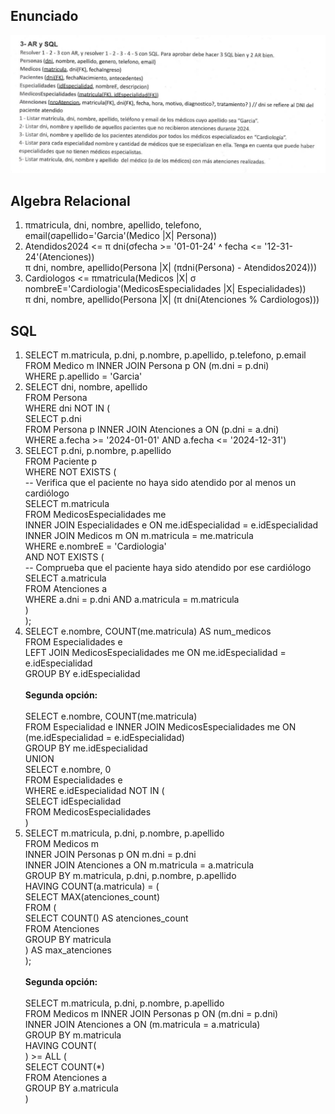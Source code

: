 ## Enunciado
![Enunciado](./ar_sql_03-12-2024_enunciado.png)
## Algebra Relacional
1. πmatricula, dni, nombre, apellido, telefono, email(σapellido='Garcia'(Medico |X| Persona))<br>
2. Atendidos2024 <= π dni(σfecha >= '01-01-24' ˄ fecha <= '12-31-24'(Atenciones))<br>
 π dni, nombre, apellido(Persona |X| (πdni(Persona) - Atendidos2024)))<br>
3. Cardiologos <= πmatricula(Medicos |X| σ nombreE='Cardiologia'(MedicosEspecialidades |X| Especialidades))<br>
π dni, nombre, apellido(Persona |X| (π dni(Atenciones % Cardiologos)))<br>
## SQL
1. SELECT m.matricula, p.dni, p.nombre, p.apellido, p.telefono, p.email<br>
FROM Medico m INNER JOIN Persona p ON (m.dni = p.dni)<br>
WHERE p.apellido = 'Garcia'<br>
2. SELECT dni, nombre, apellido<br>
 FROM Persona<br>
 WHERE dni NOT IN (<br>
     SELECT p.dni<br>
     FROM Persona p INNER JOIN Atenciones a ON (p.dni = a.dni)<br>
     WHERE a.fecha >= '2024-01-01' AND a.fecha <= '2024-12-31')<br>
3. SELECT p.dni, p.nombre, p.apellido<br>
FROM Paciente p<br>
WHERE NOT EXISTS (<br>
    -- Verifica que el paciente no haya sido atendido por al menos un cardiólogo<br>
    SELECT m.matricula<br>
    FROM MedicosEspecialidades me<br>
    INNER JOIN Especialidades e ON me.idEspecialidad = e.idEspecialidad<br>
    INNER JOIN Medicos m ON m.matricula = me.matricula<br>
    WHERE e.nombreE = 'Cardiologia'<br>
    AND NOT EXISTS (<br>
        -- Comprueba que el paciente haya sido atendido por ese cardiólogo<br>
        SELECT a.matricula<br>
        FROM Atenciones a<br>
        WHERE a.dni = p.dni AND a.matricula = m.matricula<br>
    )<br>
);<br>
4. SELECT e.nombre, COUNT(me.matricula) AS num_medicos<br>
FROM Especialidades e<br>
LEFT JOIN MedicosEspecialidades me ON me.idEspecialidad = e.idEspecialidad<br>
GROUP BY e.idEspecialidad<br><br>
**Segunda opción:**<br><br>
SELECT e.nombre, COUNT(me.matricula)<br>
FROM Especialidad e INNER JOIN MedicosEspecialidades me ON (me.idEspecialidad = e.idEspecialidad)<br>
GROUP BY me.idEspecialidad<br>
UNION<br>
SELECT e.nombre, 0<br>
FROM Especialidades e<br>
WHERE e.idEspecialidad NOT IN (<br>
    SELECT idEspecialidad<br>
    FROM MedicosEspecialidades<br>
)<br>
5. SELECT m.matricula, p.dni, p.nombre, p.apellido<br>
FROM Medicos m<br>
INNER JOIN Personas p ON m.dni = p.dni<br>
INNER JOIN Atenciones a ON m.matricula = a.matricula<br>
GROUP BY m.matricula, p.dni, p.nombre, p.apellido<br>
HAVING COUNT(a.matricula) = (<br>
    SELECT MAX(atenciones_count)<br>
    FROM (<br>
        SELECT COUNT() AS atenciones_count<br>
        FROM Atenciones<br>
        GROUP BY matricula<br>
    ) AS max_atenciones<br>
);<br><br>
**Segunda opción:**<br><br>
SELECT m.matricula, p.dni, p.nombre, p.apellido<br>
 FROM Medicos m INNER JOIN Personas p ON (m.dni = p.dni)<br>
                      INNER JOIN Atenciones a ON (m.matricula = a.matricula)<br>
 GROUP BY m.matricula<br>
 HAVING COUNT(<br>
) >= ALL (<br>
        SELECT COUNT(*)<br>
        FROM Atenciones a<br>
        GROUP BY a.matricula<br>
    )<br>
